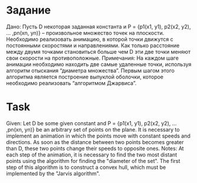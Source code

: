 # Задание
Дано:
Пусть D некоторая заданная константа и P = {p1(x1, y1), p2(x2, y2), … ,pn(xn, yn)} –
произвольное множество точек на плоскости.
Необходимо реализовать анимацию, в которой точки движутся с
постоянными скоростями и направлениями. Как только расстояние между
двумя точками становиться больше чем D эти две точки меняют свои
скорости на противоположные.
Примечания: На каждом шаге анимации необходимо находить две самые
удаленные точки, используя алгоритм отыскания “диаметра множества”.
Первым шагом этого алгоритма является построение выпуклой оболочки,
которое необходимо реализовать “алгоритмом Джарвиса”. 

# Task
Given:
Let D be some given constant and P = {p1(x1, y1), p2(x2, y2), ... ,pn(xn, yn)} be
an arbitrary set of points on the plane.
It is necessary to implement an animation in which the points move with
constant speeds and directions. As soon as the distance between
two points becomes greater than D, these two points change their
speeds to opposite ones.
Notes: At each step of the animation, it is necessary to find the two most
distant points using the algorithm for finding the "diameter of the set".
The first step of this algorithm is to construct a convex hull,
which must be implemented by the "Jarvis algorithm".
